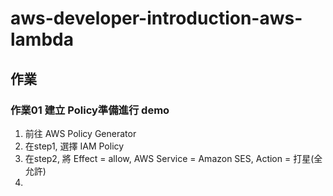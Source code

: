 # aws-developer-introduction-aws-lambda

## 作業

### 作業01 建立 Policy準備進行 demo

1. 前往 AWS Policy Generator
2. 在step1, 選擇 IAM Policy
3. 在step2, 將 Effect = allow, AWS Service = Amazon SES, Action = 打星(全允許)
4.  



